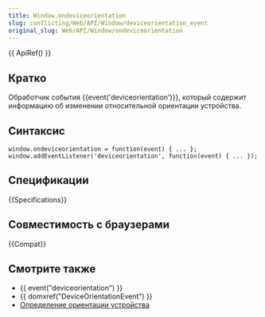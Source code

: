 ```yaml
---
title: Window.ondeviceorientation
slug: conflicting/Web/API/Window/deviceorientation_event
original_slug: Web/API/Window/ondeviceorientation
---
```


{{ ApiRef() }}

## Кратко

Обработчик события {{event('deviceorientation')}}, который содержит информацию об изменении относительной ориентации устройства.

## Синтаксис

```
window.ondeviceorientation = function(event) { ... };
window.addEventListener('deviceorientation', function(event) { ... });
```

## Спецификации

{{Specifications}}

## Совместимость с браузерами

{{Compat}}

## Смотрите также

- {{ event("deviceorientation") }}
- {{ domxref("DeviceOrientationEvent") }}
- [Определение ориентации устройства](/en/Detecting_device_orientation "Detecting device orientation")

